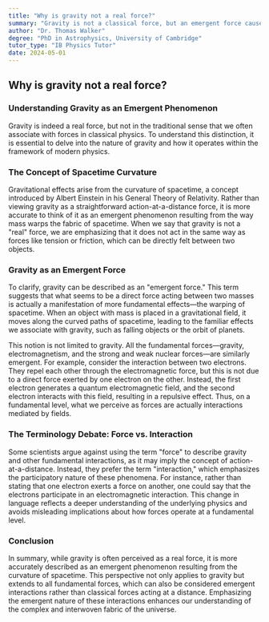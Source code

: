 ```yaml
---
title: "Why is gravity not a real force?"
summary: "Gravity is not a classical force, but an emergent force caused by spacetime curvature. This means it appears like a force due to objects interacting with warped spacetime. While some prefer the term "interaction," gravity is still a real force, albeit one arising from more fundamental effects."
author: "Dr. Thomas Walker"
degree: "PhD in Astrophysics, University of Cambridge"
tutor_type: "IB Physics Tutor"
date: 2024-05-01
---
```


## Why is gravity not a real force?

### Understanding Gravity as an Emergent Phenomenon

Gravity is indeed a real force, but not in the traditional sense that we often associate with forces in classical physics. To understand this distinction, it is essential to delve into the nature of gravity and how it operates within the framework of modern physics.

### The Concept of Spacetime Curvature

Gravitational effects arise from the curvature of spacetime, a concept introduced by Albert Einstein in his General Theory of Relativity. Rather than viewing gravity as a straightforward action-at-a-distance force, it is more accurate to think of it as an emergent phenomenon resulting from the way mass warps the fabric of spacetime. When we say that gravity is not a "real" force, we are emphasizing that it does not act in the same way as forces like tension or friction, which can be directly felt between two objects.

### Gravity as an Emergent Force

To clarify, gravity can be described as an "emergent force." This term suggests that what seems to be a direct force acting between two masses is actually a manifestation of more fundamental effects—the warping of spacetime. When an object with mass is placed in a gravitational field, it moves along the curved paths of spacetime, leading to the familiar effects we associate with gravity, such as falling objects or the orbit of planets.

This notion is not limited to gravity. All the fundamental forces—gravity, electromagnetism, and the strong and weak nuclear forces—are similarly emergent. For example, consider the interaction between two electrons. They repel each other through the electromagnetic force, but this is not due to a direct force exerted by one electron on the other. Instead, the first electron generates a quantum electromagnetic field, and the second electron interacts with this field, resulting in a repulsive effect. Thus, on a fundamental level, what we perceive as forces are actually interactions mediated by fields.

### The Terminology Debate: Force vs. Interaction

Some scientists argue against using the term "force" to describe gravity and other fundamental interactions, as it may imply the concept of action-at-a-distance. Instead, they prefer the term "interaction," which emphasizes the participatory nature of these phenomena. For instance, rather than stating that one electron exerts a force on another, one could say that the electrons participate in an electromagnetic interaction. This change in language reflects a deeper understanding of the underlying physics and avoids misleading implications about how forces operate at a fundamental level.

### Conclusion

In summary, while gravity is often perceived as a real force, it is more accurately described as an emergent phenomenon resulting from the curvature of spacetime. This perspective not only applies to gravity but extends to all fundamental forces, which can also be considered emergent interactions rather than classical forces acting at a distance. Emphasizing the emergent nature of these interactions enhances our understanding of the complex and interwoven fabric of the universe.
    